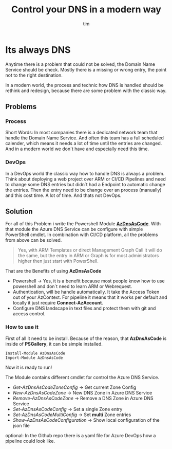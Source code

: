 ﻿---
layout: post
title:  "Control your DNS in a modern way"
author: tim
categories: [ Azure, DNS, AzDnsAsCode]
image: assets/images/AzDnsAsCode\thumbnail.jpg
description: "Its all about DNS. Learn how to control your Domain Name Service in a modern way."
featured: false
hidden: false
---

# Its always DNS
Anytime there is a problem that could not be solved, the Domain Name Service should be check.  Mostly there is a missing or wrong entry, the point not to the right destination. 

In a modern world, the process and technic how DNS is handled should be rethink and redesign, because there are some problem with the classic way. 

## **Problems**
### Process
Short Words: In most companies there is a dedicated network team that handle the Domain Name Service. And often this team has a full scheduled calender, which means it needs a lot of time until the entries are changed. And in a modern world we don´t have and especially need this time. 
### DevOps
In a DevOps world the classic way how to handle DNS is always a problem. Think about deploying a web project over ARM or CI/CD Pipelines and need to change some DNS entries but didn´t had a Endpoint to automatic change the entries. Then the entry need to be change over an process (manually) and this cost time. A lot of time. And thats not DevOps.
## **Solution**
For all of this Problem i write the Powershell Module [**AzDnsAsCode**](https://github.com/Timsto/AzDnsAsCode). 
With that module the Azure DNS Service can be configure with simple PowerShell cmdlet. In combination with CI/CD platform, all the problems from above can be solved.
> Yes, with ARM Templates or direct Management Graph Call it will do the same, but the entry in ARM or Graph is for most administrators higher then just start with PowerShell.

That are the Benefits of using **AzDnsAsCode**

- Powershell -> Yes, it is a benefit because most people know how to use powershell and don`t need to learn ARM or Webrequest. 
- Authentication, will be handle automatically. It take the Access Token out of your AzContext. For pipeline it means that it works per default and locally it just require **Connect-AzAccount**. 
- Configure DNS landscape in text files and protect them with git and access control.


### **How to use it**

First of all it need to be install. Because of the reason, that **AzDnsAsCode** is inside of **PSGallery**, it can be simple installed.

```
Install-Module AzDnsAsCode
Import-Module AzDnsAsCode
```
Now it is ready to run!

The Module contains different cmdlet for control the Azure DNS Service.
- *Get-AzDnsAsCodeZoneConfig* -> Get current Zone Config
- *New-AzDnsAsCodeZone* -> New DNS Zone in Azure DNS Service
- *Remove-AzDnsAsCodeZone* -> Remove a DNS Zone in Azure DNS Service
- *Set-AzDnsAsCodeConfig* -> Set a single Zone entry
- *Set-AzDnsAsCodeMultiConfig* -> Set **multi** Zone entries
- *Show-AzDnsAsCodeConfiguration* -> Show local configuration of the json file

optional: In the Github repo there is a yaml file for Azure DevOps how a pipeline could look like. 